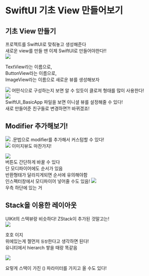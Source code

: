 # SwiftUI 기초 View 만들어보기

## 기초 View 만들기

프로젝트를 SwiftUI로 맞춰놓고 생성해준다  
새로운 view를 만들 땐 이제 SwiftUI로 만들어야한다!!  
![](https://velog.velcdn.com/images/woojusm/post/fa41cf4c-38c9-4a4f-9f43-7beb07a6fd4c/image.png)

TextView라는 이름으로,  
ButtonView라는 이름으로,  
ImageView라는 이름으로 새로운 뷰를 생성해보자  

![](https://velog.velcdn.com/images/woojusm/post/2790dddf-a36b-4fbe-9a75-9b338fe49639/image.png)
어떤식으로 구성하는지 보면 알 수 있듯이 클로져 형태를 많이 사용한다!  
![](https://velog.velcdn.com/images/woojusm/post/e5cc2d30-b285-42ce-b7ac-5ec316b29b56/image.png)  
SwiftUI_BasicApp 파일을 보면 이니셜 뷰를 설정해줄 수 있다!  
새로 만들어준 친구들로 변경하면?!  바뀌겠죠!  

## Modifier 추가해보기!  
![](https://velog.velcdn.com/images/woojusm/post/7265a9d4-8ac0-40d1-8c37-56aa0ea5e399/image.png)
.문법으로 modifier를 추가해서 커스텀할 수 있다!  
![](https://velog.velcdn.com/images/woojusm/post/96d3befc-73a5-4f40-a518-36aceeb7ce56/image.png)
이미지뷰도 마찬가지!  

![](https://velog.velcdn.com/images/woojusm/post/1c58969e-d18b-47b9-9170-ead98fc9649e/image.png)  
버튼도 간단하게 바꿀 수 있다  
단 모디파이어에도 순서가 있음  
반환형태가 달라지게되면 순서에 유의해야함  
인스펙터창에서 모디파이어 넣어줄 수도 있음!
![](https://velog.velcdn.com/images/woojusm/post/577d6b0e-1ecc-430f-8678-88b67952ec8e/image.png)  
우측 하단에 있는 거  

## Stack을 이용한 레이아웃 

UIKit의 스택뷰랑 비슷하다! 
ZStack이 추가된 것말고는!  
![](https://velog.velcdn.com/images/woojusm/post/410dc170-e111-43b9-8178-c1f9854eb8bf/image.png)

호호 이지  
위에있는게 젤먼저 `등장`한다고 생각하면 된다!  
유니티에서 hierarch 쌓을 때랑 똑같음  


![](https://velog.velcdn.com/images/woojusm/post/919f98a5-9ed7-4154-8bf1-ac0ec0dcc7a2/image.png)

요렇게 스택이 가진 () 파라미터를 가지고 올 수도 있다!  

